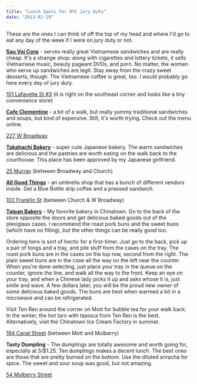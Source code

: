 ```yaml
---
title: "Lunch Spots for NYC Jury Duty"
date: "2013-02-19"
---
```


These are the ones I can think of off the top of my head and where I'd
go to eat any day of the week if I were on jury duty or not.

**[Sau Voi Corp][sau]** - serves really great Vietnamese sandwiches and are
really cheap. It's a strange shop: along with cigarettes and lottery
tickets, it sells Vietnamese music, beauty pageant DVDs, and porn. No
matter, the women who serve up sandwiches are legit. Stay away from
the crazy sweet desserts, though. The Vietnamese coffee is great, too.
I would probably go here every day of jury duty.

[101 Lafayette St #3][sauloc] (it is right on the southeast corner and looks
like a tiny convenience store)

[sau]: http://nymag.com/listings/restaurant/sau-voi-corp/
[sauloc]: http://goo.gl/maps/RVZwy

**[Cafe Clementine][cafe]** - a bit of a walk, but really yummy traditional
sandwiches and soups, but kind of expensive. Still, it's worth trying.
Check out the menu online.

[227 W Broadway][cafeloc]

[cafe]: http://cafeclementine.com/
[cafeloc]: http://goo.gl/maps/VNTCY

**[Takahachi Bakery][tak]** - super cute Japanese bakery. The warm sandwiches
are delicious and the pastries are worth eating on the walk back to
the courthouse. This place has been approved by my Japanese girlfriend.

[25 Murray][tak] (between Broadway and Church)

[tak]: https://plus.google.com/117647820973499615186/about?gl=us&amp;hl=en

**[All Good Things][all]** - an umbrella shop that has a bunch of different
vendors inside. Get a Blue Bottle drip coffee and a pressed sandwich.

[102 Franklin St][allloc] (between Church &amp; W Broadway)

[all]: http://www.allgoodthingsny.com/
[allloc]: http://goo.gl/maps/num3a

**[Taipan Bakery][tai]** - My favorite bakery in Chinatown. Go to the back of
the store opposite the doors and get delicious baked goods out of the
plexiglass cases. I recommend the roast pork buns and the sweet buns (which
have no filling), but the other things can be really good too.

Ordering here is sort of hectic for a first-timer. Just go to the back, pick up
a pair of tongs and a tray, and pile stuff from the cases on the tray. The
roast pork buns are in the cases on the top row, second from the right. The
plain sweet buns are in the case all the way on the left near the counter. When
you're done selecting, just place your tray in the queue on the counter, ignore
the line, and walk all the way to the front. Keep an eye on your tray, and when
a Chinese lady picks it up and asks whose it is, just smile and wave. A few
dollars later, you will be the proud new owner of some delicious baked goods.
The buns are best when warmed a bit in a microwave and can be refrigerated.

Visit Ten Ren around the corner on Mott for bubble tea for your walk back. In
the winter, the hot taro with tapioca from Ten Ren is the best. Alternatively,
visit the Chinatown Ice Cream Factory in summer.

[194 Canal Street][tailoc] (between Mott and Mulberry)

[tai]: http://www.taipanbakeryonline.com/
[tailoc]: http://goo.gl/maps/PNNbt

**Tasty Dumpling** - The dumplings are totally awesome and worth going for,
especially at 5/$1.25.  Ten dumplings makes a decent lunch. The best ones are
those that are pretty burned on the bottom.  Use the diluted sriracha for
spice. The sweet and sour soup was good, but not amazing.

[54 Mulberry Street][tastyloc]

[tastyloc]: http://goo.gl/maps/NGesr


